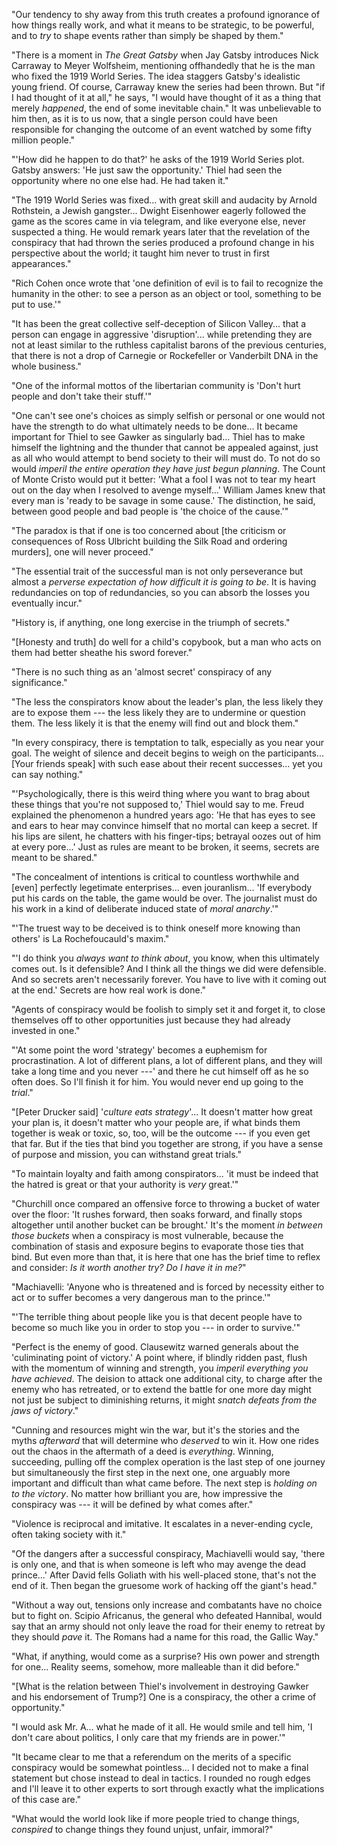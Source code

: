 "Our tendency to shy away from this truth creates a profound ignorance of how 
things really work, and what it means to be strategic, to be powerful, and to 
*try* to shape events rather than simply be shaped by them." 

"There is a moment in *The Great Gatsby* when Jay Gatsby introduces Nick 
Carraway to Meyer Wolfsheim, mentioning offhandedly that he is the man who 
fixed the 1919 World Series. The idea staggers Gatsby's idealistic young friend. 
Of course, Carraway knew the series had been thrown. But "if I had thought of 
it at all," he says, "I would have thought of it as a thing that merely 
*happened*, the end of some inevitable chain." It was unbelievable to him then, 
as it is to us now, that a single person could have been responsible for 
changing the outcome of an event watched by some fifty million people." 

"'How did he happen to do that?' he asks of the 1919 World Series plot. Gatsby
answers: 'He just saw the opportunity.' Thiel had seen the opportunity where 
no one else had. He had taken it."

"The 1919 World Series was fixed... with great skill and audacity by Arnold 
Rothstein, a Jewish gangster... Dwight Eisenhower eagerly followed the game as 
the scores came in via telegram, and like everyone else, never suspected a 
thing. He would remark years later that the revelation of the conspiracy that 
had thrown the series produced a profound change in his perspective about the 
world; it taught him never to trust in first appearances." 

"Rich Cohen once wrote that 'one definition of evil is to fail to recognize the 
humanity in the other: to see a person as an object or tool, something to be 
put to use.'" 

"It has been the great collective self-deception of Silicon Valley... that a 
person can engage in aggressive 'disruption'... while pretending they are not
at least similar to the ruthless capitalist barons of the previous centuries, 
that there is not a drop of Carnegie or Rockefeller or Vanderbilt DNA in the 
whole business." 

"One of the informal mottos of the libertarian community is 'Don't hurt people 
and don't take their stuff.'" 

"One can't see one's choices as simply selfish or personal or one would not 
have the strength to do what ultimately needs to be done... It became important 
for Thiel to see Gawker as singularly bad... Thiel has to make himself the 
lightning and the thunder that cannot be appealed against, just as all who 
would attempt to bend society to their will must do. To not do so would *imperil 
the entire operation they have just begun planning*. The Count of Monte Cristo 
would put it better: 'What a fool I was not to tear my heart out on the day 
when I resolved to avenge myself...' William James knew that every man is 
'ready to be savage in some cause.' The distinction, he said, between good 
people and bad people is 'the choice of the cause.'"

"The paradox is that if one is too concerned about [the criticism or 
consequences of Ross Ulbricht building the Silk Road and ordering murders], one 
will never proceed." 

"The essential trait of the successful man is not only perseverance but almost a 
*perverse expectation of how difficult it is going to be*. It is having 
redundancies on top of redundancies, so you can absorb the losses you 
eventually incur." 

"History is, if anything, one long exercise in the triumph of secrets."

"[Honesty and truth] do well for a child's copybook, but a man who acts on them 
had better sheathe his sword forever." 

"There is no such thing as an 'almost secret' conspiracy of any significance."

"The less the conspirators know about the leader's plan, the less likely they 
are to expose them --- the less likely they are to undermine or question them. 
The less likely it is that the enemy will find out and block them." 

"In every conspiracy, there is temptation to talk, especially as you near your 
goal. The weight of silence and deceit begins to weigh on the participants...
[Your friends speak] with such ease about their recent successes... yet you can 
say nothing." 

"'Psychologically, there is this weird thing where you want to brag about these 
things that you're not supposed to,' Thiel would say to me. Freud explained the 
phenomenon a hundred years ago: 'He that has eyes to see and ears to hear may 
convince himself that no mortal can keep a secret. If his lips are silent, he 
chatters with his finger-tips; betrayal oozes out of him at every pore...' Just 
as rules are meant to be broken, it seems, secrets are meant to be shared."

"The concealment of intentions is critical to countless worthwhile and [even] 
perfectly legetimate enterprises... even jouranlism... 'If everybody put his 
cards on the table, 
the game would be over. The journalist must do his work in a kind of deliberate 
induced state of *moral anarchy*.'"

"'The truest way to be deceived is to think oneself more knowing than others' 
is La Rochefoucauld's maxim."

"'I do think you *always want to think about*, you know, when this ultimately 
comes out. Is it defensible? And I think all the things we did were defensible. 
And so secrets aren't necessarily forever. You have to live with it coming out 
at the end.' Secrets are how real work is done."

"Agents of conspiracy would be foolish to simply set it and forget it, to close 
themselves off to other opportunities just because they had already invested 
in one." 

"'At some point the word 'strategy' becomes a euphemism for procrastination. A 
lot of different plans, a lot of different plans, and they will take a long 
time and you never ---' and there he cut himself off as he so often does. So 
I'll finish it for him. You would never end up going to the *trial*."

"[Peter Drucker said] '*culture eats strategy*'... It doesn't matter how great 
your plan is, it doesn't matter who your people are, if what binds them 
together is weak or toxic, so, too, will be the outcome --- if you even get that 
far. But if the ties that bind you together are strong, if you have a sense of 
purpose and mission, you can withstand great trials."

"To maintain loyalty and faith among conspirators... 'it must be indeed that the 
hatred is great or that your authority is *very* great.'"

"Churchill once compared an offensive force to throwing a bucket of water over 
the floor: 'It rushes forward, then soaks forward, and finally stops altogether 
until another bucket can be brought.' It's the moment *in between those 
buckets* when a conspiracy is most vulnerable, because the combination of 
stasis and exposure begins to evaporate those ties that bind. But even more than 
that, it is here that one has the brief time to reflex and consider: *Is it 
worth another try? Do I have it in me?*" 

"Machiavelli: 'Anyone who is threatened and is forced by necessity either to 
act or to suffer becomes a very dangerous man to the prince.'" 

"'The terrible thing about people like you is that decent people have to 
become so much like you in order to stop you --- in order to survive.'"

"Perfect is the enemy of good. Clausewitz warned generals about the 'culiminating 
point of victory.' A point where, if blindly ridden past, flush with the 
momentum of winning and strength, you *imperil everything you have achieved*.
The deision to attack one additional city, to charge after the enemy who has 
retreated, or to extend the battle for one more day might not just be subject 
to diminishing returns, it might *snatch defeats from the jaws of victory*."

"Cunning and resources might win the war, but it's the stories and the myths 
*afterward* that will determine who *deserved* to win it. How one rides out 
the chaos in the aftermath of a deed is *everything*. Winning, succeeding, 
pulling off the complex operation is the last step of one journey but 
simultaneously the first step in the next one, one arguably more important and 
difficult than what came before. The next step is *holding on to the victory*. 
No matter how brilliant you are, how impressive the conspiracy was --- it will 
be defined by what comes after." 

"Violence is reciprocal and imitative. It escalates in a never-ending cycle, 
often taking society with it."

"Of the dangers after a successful conspiracy, Machiavelli would say, 'there is 
only one, and that is when someone is left who may avenge the dead prince...'
After David fells Goliath with his well-placed stone, that's not the end of it. 
Then began the gruesome work of hacking off the giant's head."

"Without a way out, tensions only increase and combatants have no choice but 
to fight on. Scipio Africanus, the general who defeated Hannibal, would say that 
an army should not only leave the road for their enemy to retreat by they 
should *pave* it. The Romans had a name for this road, the Gallic Way."

"What, if anything, would come as a surprise? His own power and strength for 
one... Reality seems, somehow, more malleable than it did before." 

"[What is the relation between Thiel's involvement in destroying Gawker and his 
endorsement of Trump?] One is a conspiracy, the other a crime of opportunity." 

"I would ask Mr. A... what he made of it all. He would smile and tell him, 'I 
don't care about politics, I only care that my friends are in power.'"

"It became clear to me that a referendum on the merits of a specific conspiracy 
would be somewhat pointless... I decided not to make a 
final statement but chose instead to deal in tactics. I rounded no rough edges 
and I'll leave it to other experts to sort through exactly what the implications 
of this case are." 

"What would the world look like if more people tried to change things, 
*conspired* to change things they found unjust, unfair, immoral?"
